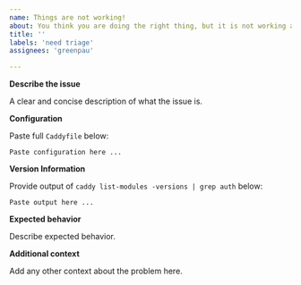 ```yaml
---
name: Things are not working!
about: You think you are doing the right thing, but it is not working as expected.
title: ''
labels: 'need triage'
assignees: 'greenpau'

---
```


**Describe the issue**

A clear and concise description of what the issue is.

**Configuration**

Paste full `Caddyfile` below:

```
Paste configuration here ...
```

**Version Information**

Provide output of `caddy list-modules -versions | grep auth` below:

```
Paste output here ...
```

**Expected behavior**

Describe expected behavior.

**Additional context**

Add any other context about the problem here.
